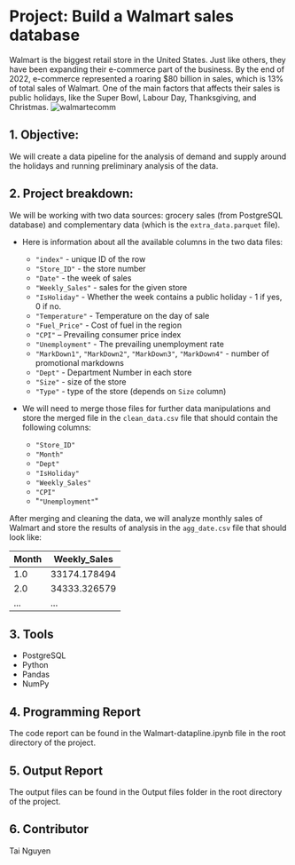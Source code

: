 # Project: Build a Walmart sales database

Walmart is the biggest retail store in the United States. Just like others, they have been expanding their e-commerce part of the business. By the end of 2022, e-commerce represented a roaring $80 billion in sales, which is 13% of total sales of Walmart. One of the main factors that affects their sales is public holidays, like the Super Bowl, Labour Day, Thanksgiving, and Christmas. 
![walmartecomm](https://github.com/tainguyen103/WalmartDataPipeline/assets/108405800/4e63a12a-480a-417f-abc0-86a55e10a4a5)


## 1. Objective: 
We will create a data pipeline for the analysis of demand and supply around the holidays and running preliminary analysis of the data. 

## 2. Project breakdown:

We will be working with two data sources: grocery sales (from PostgreSQL database) and complementary data (which is the `extra_data.parquet` file). 

- Here is information about all the available columns in the two data files:
  - `"index"` - unique ID of the row
  - `"Store_ID"` - the store number
  - `"Date"` - the week of sales
  - `"Weekly_Sales"` - sales for the given store
  - `"IsHoliday"` - Whether the week contains a public holiday - 1 if yes, 0 if no.
  - `"Temperature"` - Temperature on the day of sale
  - `"Fuel_Price"` - Cost of fuel in the region
  - `"CPI"` – Prevailing consumer price index
  - `"Unemployment"` - The prevailing unemployment rate
  - `"MarkDown1"`, `"MarkDown2"`, `"MarkDown3"`, `"MarkDown4"` - number of promotional markdowns
  - `"Dept"` - Department Number in each store
  - `"Size"` - size of the store
  - `"Type"` - type of the store (depends on `Size` column)


- We will need to merge those files for further data manipulations and store the merged file in the `clean_data.csv` file that should contain the following columns:
  - `"Store_ID"`
  - `"Month"`
  - `"Dept"`
  - `"IsHoliday"`
  - `"Weekly_Sales"`
  - `"CPI"`
  - "`"Unemployment"`"

After merging and cleaning the data, we will analyze monthly sales of Walmart and store the results of analysis in the `agg_date.csv` file that should look like:

|  Month | Weekly_Sales  | 
|---|---|
| 1.0  |  33174.178494 |
|  2.0 |  34333.326579 |
|  ... | ...  |  

## 3. Tools
- PostgreSQL
- Python
- Pandas
- NumPy

## 4. Programming Report 
The code report can be found in the Walmart-datapline.ipynb file in the root directory of the project.

## 5. Output Report 
The output files can be found in the Output files folder in the root directory of the project.

## 6. Contributor
Tai Nguyen
